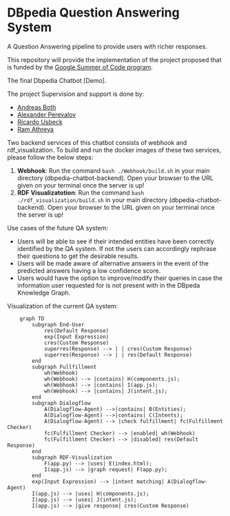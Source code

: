 # DBpedia Question Answering System
A Question Answering pipeline to provide users with richer responses.  <br>

This repository will provide the implementation of the project proposed that is funded by the [Google Summer of Code program](https://summerofcode.withgoogle.com).

The final Dbpedia Chatbot [Demo].

The project Supervision and support is done by:

* [Andreas Both](https://github.com/anbo-de)
* [Alexander Perevalov](https://github.com/Perevalov)
* [Ricardo Usbeck](https://github.com/RicardoUsbeck)
* [Ram Athreya](https://github.com/ram-g-athreya)

Two backend services of this chatbot consists of webhook and rdf_visualization. To build and run the docker images of these two services, please follow the below steps:
1. **Webhook**:
	Run the command `bash ./Webhook/build.sh` in your main directory (dbpedia-chatbot-backend).
	Open your browser to the URL given on your terminal once the server is up!
2. **RDF Visualizatotion**:
	Run the command `bash ./rdf_visualization/build.sh` in your main directory (dbpedia-chatbot-backend).
	Open your browser to the URL given on your terminal once the server is up!

Use cases of the future QA system:

* Users will be able to see if their intended entities have been correctly identified by the QA system. If not the users can accordingly rephrase their questions to get the desirable results.
* Users will be made aware of alternative answers in the event of the predicted answers having a low confidence score.
* Users would have the option to improve/modify their queries in case the information user requested for is not present with in the DBpeda Knowledge Graph.

Visualization of the current QA system:
```mermaid
	graph TD
	    subgraph End-User
		    res(Default Response)
		    exp(Input Expression)
		    cres(Custom Response)
		    superres(Response) --> | | cres(Custom Response)
		    superres(Response) --> | | res(Default Response)
	    end
	    subgraph Fullfillment
		    wh(Webhook)
		    wh(Webhook) --> |contains| H(components.js);
		    wh(Webhook) --> |contains| I(app.js);
		    wh(Webhook) --> |contains| J(intent.js);
	    end
		subgraph Dialogflow
		    A(Dialogflow-Agent) -->|contains| B(Entities);
			A(Dialogflow-Agent) -->|contains| C(Intents);
		    A(Dialogflow-Agent) --> |check fulfillment| fc(Fulfillment Checker)
		    fc(Fulfillment Checker) --> |enabled| wh(Webhook)
		    fc(Fulfillment Checker) --> |disabled| res(Default Response)
	    end
	    subgraph RDF-Visualization
		    F(app.py) --> |uses| E(index.html);
			I(app.js) --> |graph request| F(app.py);
	    end
	    exp(Input Expression) --> |intent matching| A(Dialogflow-Agent)
	    I(app.js) --> |uses| H(components.js);
		I(app.js) --> |uses| J(intent.js);
	    I(app.js) --> |give response| cres(Custom Response)
```
